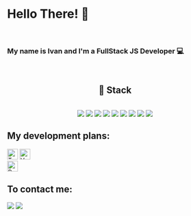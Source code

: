 # Hello There! 👋 
<br>
<p align="center">
  <h3>My name is Ivan and I'm a FullStack JS Developer 💻</h3> 
<br>

<h2 align=center>🔧 Stack</h2>
<br>
<div align=center>
  <a href='#'><img src='/img/javascript.svg'></img></a>
  <a href='#'><img src='/img/html5.svg'></img></a>
  <a href='#'><img src='/img/css.svg'></img></a>
  <a href='#'><img src='/img/react-original.svg'></img></a>
  <a href='#'><img src='/img/redux.svg'></img></a>
  <a href='#'><img src='/img/nodejs.svg'></img></a>
  <a href='#'><img src='/img/postgresql.svg'></img></a>
  <a href='#'><img src='/img/sequelize.svg'></img></a>
  <a href='#'><img src='/img/jest.svg'></img></a>
</div>

## My development plans:

<a name="learning-now"></a>
<img src="https://img.shields.io/badge/TypeScript-282C34?logo=typescript&logoColor=3178C6" alt="TypeScript logo" title="TypeScript" height="25" />
<img src="https://img.shields.io/badge/Vue.js-282C34?logo=vue&logoColor=FFFFFF" alt="Vue.js logo" title="Vue.js" height="25" /><br>
<img src="https://img.shields.io/badge/React Native-282C34?logo=react&logoColor=61DAFB" alt="React Native logo" title="React Native" height="25" /><br>

## To contact me:
  
<a name="telegram" href="https://t.me/minyaev_ivan"><img src="https://img.icons8.com/color/48/000000/telegram-app--v3.png"/></a>
<a name="gmail" href="mailto:minyaevmail@gmail.com"> <img src="https://img.icons8.com/color/48/000000/gmail-new.png"/></a><br>

  <br>
</p>












